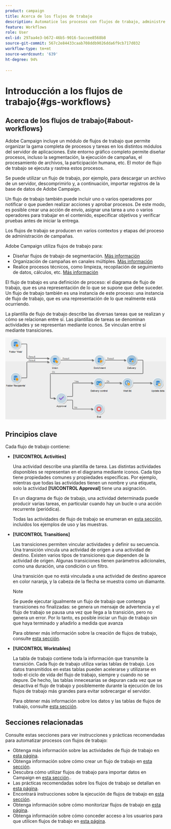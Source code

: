 ```yaml
---
product: campaign
title: Acerca de los flujos de trabajo
description: Automatice los procesos con flujos de trabajo, administre datos y audiencias, envíe mensajes, y mucho más.
feature: Workflows
role: User
exl-id: 297aa4e3-b672-46b5-9016-5accee8568b8
source-git-commit: 567c2e84433caab708ddb9026dda6f9cb717d032
workflow-type: tm+mt
source-wordcount: '639'
ht-degree: 94%

---
```


# Introducción a los flujos de trabajo{#gs-workflows}

## Acerca de los flujos de trabajo{#about-workflows}

Adobe Campaign incluye un módulo de flujos de trabajo que permite organizar la gama completa de procesos y tareas en los distintos módulos del servidor de aplicaciones. Este entorno gráfico completo permite diseñar procesos, incluso la segmentación, la ejecución de campañas, el procesamiento de archivos, la participación humana, etc. El motor de flujo de trabajo se ejecuta y rastrea estos procesos.

Se puede utilizar un flujo de trabajo, por ejemplo, para descargar un archivo de un servidor, descomprimirlo y, a continuación, importar registros de la base de datos de Adobe Campaign.

Un flujo de trabajo también puede incluir uno o varios operadores por notificar o que pueden realizar acciones y aprobar procesos. De este modo, es posible crear una acción de envío, asignar una tarea a uno o varios operadores para trabajar en el contenido, especificar objetivos y verificar pruebas antes de iniciar la entrega.

Los flujos de trabajo se producen en varios contextos y etapas del proceso de administración de campañas.

Adobe Campaign utiliza flujos de trabajo para:

* Diseñar flujos de trabajo de segmentación. [Más información](#targeting-workflows)
* Organización de campañas en canales múltiples. [Más información](#campaign-workflows)
* Realice procesos técnicos, como limpieza, recopilación de seguimiento de datos, cálculos, etc. [Más información](#technical-workflows)

El flujo de trabajo es una definición de proceso: el diagrama de flujo de trabajo, que es una representación de lo que se supone que debe suceder. Un flujo de trabajo también es una instancia de este proceso: una instancia de flujo de trabajo, que es una representación de lo que realmente está ocurriendo.

La plantilla de flujo de trabajo describe las diversas tareas que se realizan y cómo se relacionan entre sí. Las plantillas de tareas se denominan actividades y se representan mediante iconos. Se vinculan entre sí mediante transiciones.

![](assets/example1.png)

## Principios clave

Cada flujo de trabajo contiene:

* **[!UICONTROL Activities]**

  Una actividad describe una plantilla de tarea. Las distintas actividades disponibles se representan en el diagrama mediante iconos. Cada tipo tiene propiedades comunes y propiedades específicas. Por ejemplo, mientras que todas las actividades tienen un nombre y una etiqueta, solo la actividad **[!UICONTROL Approval]** tiene una asignación.

  En un diagrama de flujo de trabajo, una actividad determinada puede producir varias tareas, en particular cuando hay un bucle o una acción recurrente (periódica).

  Todas las actividades de flujo de trabajo se enumeran en [esta sección](activities.md), incluidos los ejemplos de uso y las muestras.

* **[!UICONTROL Transitions]**

  Las transiciones permiten vincular actividades y definir su secuencia. Una transición vincula una actividad de origen a una actividad de destino. Existen varios tipos de transiciones que dependen de la actividad de origen. Algunas transiciones tienen parámetros adicionales, como una duración, una condición o un filtro.

  Una transición que no está vinculada a una actividad de destino aparece en color naranja, y la cabeza de la flecha se muestra como un diamante.

  >[!NOTE]
  >
  >Se puede ejecutar igualmente un flujo de trabajo que contenga transiciones no finalizadas: se genera un mensaje de advertencia y el flujo de trabajo se pausa una vez que llega a la transición, pero no genera un error. Por lo tanto, es posible iniciar un flujo de trabajo sin que haya terminado y añadirlo a medida que avanza

  Para obtener más información sobre la creación de flujos de trabajo, consulte [esta sección](build-a-workflow.md).

* **[!UICONTROL Worktables]**

  La tabla de trabajo contiene toda la información que transmite la transición. Cada flujo de trabajo utiliza varias tablas de trabajo. Los datos transmitidos en estas tablas pueden acelerarse y utilizarse en todo el ciclo de vida del flujo de trabajo, siempre y cuando no se depure. De hecho, las tablas innecesarias se depuran cada vez que se desactiva el flujo de trabajo y posiblemente durante la ejecución de los flujos de trabajo más grandes para evitar sobrecargar el servidor.

  Para obtener más información sobre los datos y las tablas de flujos de trabajo, consulte [esta sección](use-workflow-data.md).

## Secciones relacionadas

Consulte estas secciones para ver instrucciones y prácticas recomendadas para automatizar procesos con flujos de trabajo:

* Obtenga más información sobre las actividades de flujo de trabajo en [esta página](use-workflow-data.md).
* Obtenga información sobre cómo crear un flujo de trabajo en [esta sección](build-a-workflow.md).
* Descubra cómo utilizar flujos de trabajo para importar datos en Campaign en [esta sección](campaign-workflows.md)..
* Las prácticas recomendadas sobre los flujos de trabajo se detallan en [esta página](workflow-best-practices.md).
* Encontrará instrucciones sobre la ejecución de flujos de trabajo en [esta sección](start-a-workflow.md).
* Obtenga información sobre cómo monitorizar flujos de trabajo en [esta página](monitor-workflow-execution.md).
* Obtenga información sobre cómo conceder acceso a los usuarios para que utilicen flujos de trabajo en [esta página](managing-rights.md).
